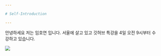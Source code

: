 ```yaml
---

# Self-Introduction

---
```




안녕하세요 저는 임호연 입니다. 
서울에 살고 있고 깃허브 특강을 4일 오전 9시부터 수강하고 있습니다. 

 

![](md-images/7edffaebacda1c3dffae0a47347c5aa3.jpeg)



